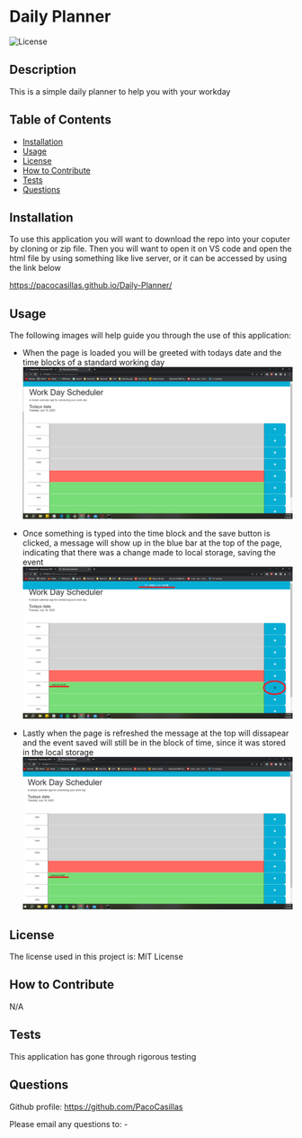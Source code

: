 # Daily Planner

![License](https://img.shields.io/badge/license-MIT%20License-lightblue.svg)

## Description

This is a simple daily planner to help you with your workday

## Table of Contents

- [Installation](#installation)
- [Usage](#usage)
- [License](#license)
- [How to Contribute](#how-to-contribute)
- [Tests](#tests)
- [Questions](#questions)

## Installation

To use this application you will want to download the repo into your coputer by cloning or zip file. Then you will want to open it on VS code and open the html file by using something like live server, or it can be accessed by using the link below

https://pacocasillas.github.io/Daily-Planner/

## Usage

The following images will help guide you through the use of this application:

- When the page is loaded you will be greeted with todays date and the time blocks of a standard working day 
![](/README-images/day-planner-open.png)

- Once something is typed into the time block and the save button is clicked, a message will show up in the blue bar at the top of the page, indicating that there was a change made to local storage, saving the event
![](/README-images/day-planner-save-event.png)

- Lastly when the page is refreshed the message at the top will dissapear and the event saved will still be in the block of time, since it was stored in the local storage
![](/README-images/day-planner-refresh.png)

## License

The license used in this project is: MIT License

## How to Contribute

N/A

## Tests

This application has gone through rigorous testing

## Questions

Github profile: https://github.com/PacoCasillas

Please email any questions to: -
